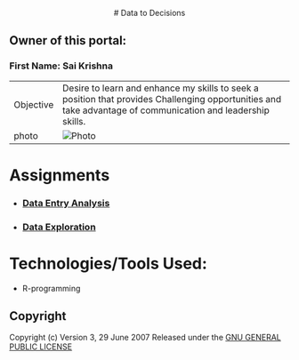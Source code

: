 
<p align="center">
    # Data to Decisions
</p>

## Owner of this portal:
 ### First Name: Sai Krishna
 
|   |  |
| ------------- | ------------- |
| Objective  |   Desire to learn and enhance my skills to seek a position that provides Challenging opportunities and take advantage of communication and leadership skills.|
| photo         | ![Photo]() |



# Assignments
*  ### [Data Entry Analysis ](https://github.com/saikrishnags05/Data-to-Decisions/blob/main/Data%20Entry%20Analysis/readme.md)
* ### [Data Exploration](https://github.com/saikrishnags05/Data-to-Decisions/tree/main/Data%20Exploration/readme.md)

# Technologies/Tools Used: 
* R-programming


## Copyright 
Copyright (c)  Version 3, 29 June 2007  Released under the [GNU GENERAL PUBLIC LICENSE](https://github.com/saikrishnags05/Data-to-Decisions/blob/429fafefdf300ddd4942f2154323588806f3d907/LICENSE)

